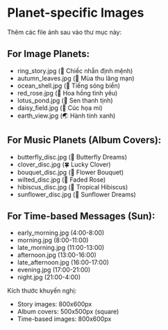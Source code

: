 # Planet-specific Images

Thêm các file ảnh sau vào thư mục này:

## For Image Planets:
- ring_story.jpg (💍 Chiếc nhẫn định mệnh)
- autumn_leaves.jpg (🍁 Mùa thu lãng mạn)
- ocean_shell.jpg (🐚 Tiếng sóng biển)
- red_rose.jpg (🌹 Hoa hồng tình yêu)
- lotus_pond.jpg (🪷 Sen thanh tịnh)
- daisy_field.jpg (🌼 Cúc họa mi)
- earth_view.jpg (🌏 Hành tinh xanh)

## For Music Planets (Album Covers):
- butterfly_disc.jpg (🦋 Butterfly Dreams)
- clover_disc.jpg (🍀 Lucky Clover)
- bouquet_disc.jpg (💐 Flower Bouquet)
- wilted_disc.jpg (🥀 Faded Rose)
- hibiscus_disc.jpg (🌺 Tropical Hibiscus)
- sunflower_disc.jpg (🌻 Sunflower Dreams)

## For Time-based Messages (Sun):
- early_morning.jpg (4:00-8:00)
- morning.jpg (8:00-11:00)
- late_morning.jpg (11:00-13:00)
- afternoon.jpg (13:00-16:00)
- late_afternoon.jpg (16:00-17:00)
- evening.jpg (17:00-21:00)
- night.jpg (21:00-4:00)

Kích thước khuyến nghị:
- Story images: 800x600px
- Album covers: 500x500px (square)
- Time-based images: 800x600px
